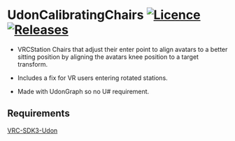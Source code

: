 # UdonCalibratingChairs [![Licence](https://img.shields.io/github/license/Superbstingray/UdonCalibratingChairs?color=blue&label=License)](https://github.com/Superbstingray/UdonCalibratingChairs/blob/main/LICENSE) [![Releases](https://img.shields.io/github/v/tag/Superbstingray/UdonCalibratingChairs?color=blue&label=Download)](https://github.com/Superbstingray/UdonCalibratingChairs/releases/download/v4.0/UdonCalibratingChairs.unitypackage)

* VRCStation Chairs that adjust their enter point to align avatars to a better sitting position by aligning the avatars knee position to a target transform.

* Includes a fix for VR users entering rotated stations.

* Made with UdonGraph so no U# requirement.



## Requirements

[VRC-SDK3-Udon](https://vrchat.com/home/download)

